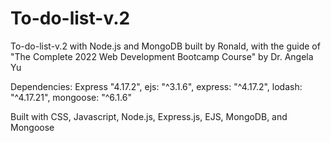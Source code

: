 # To-do-list-v.2
To-do-list-v.2 with Node.js and MongoDB built by Ronald, with the guide of "The Complete 2022 Web Development Bootcamp Course" by Dr. Angela Yu

Dependencies: Express "4.17.2", ejs: "^3.1.6", express: "^4.17.2", lodash: "^4.17.21", mongoose: "^6.1.6"

Built with CSS, Javascript, Node.js, Express.js, EJS, MongoDB, and Mongoose
